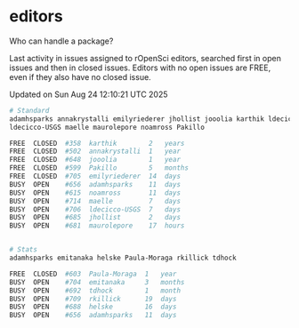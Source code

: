 # editors

Who can handle a package?

Last activity in issues assigned to rOpenSci editors, searched first in open
issues and then in closed issues. Editors with no open issues are FREE, even if
they also have no closed issue.


Updated on Sun Aug 24 12:10:21 UTC 2025

```bash
# Standard
adamhsparks annakrystalli emilyriederer jhollist jooolia karthik ldecicco
ldecicco-USGS maelle maurolepore noamross Pakillo

FREE  CLOSED  #358  karthik        2   years
FREE  CLOSED  #502  annakrystalli  1   year
FREE  CLOSED  #648  jooolia        1   year
FREE  CLOSED  #599  Pakillo        5   months
FREE  CLOSED  #705  emilyriederer  14  days
BUSY  OPEN    #656  adamhsparks    11  days
BUSY  OPEN    #615  noamross       11  days
BUSY  OPEN    #714  maelle         7   days
BUSY  OPEN    #706  ldecicco-USGS  7   days
BUSY  OPEN    #685  jhollist       2   days
BUSY  OPEN    #681  maurolepore    17  hours


# Stats
adamhsparks emitanaka helske Paula-Moraga rkillick tdhock

FREE  CLOSED  #603  Paula-Moraga  1   year
BUSY  OPEN    #704  emitanaka     3   months
BUSY  OPEN    #692  tdhock        1   month
BUSY  OPEN    #709  rkillick      19  days
BUSY  OPEN    #688  helske        16  days
BUSY  OPEN    #656  adamhsparks   11  days
```
